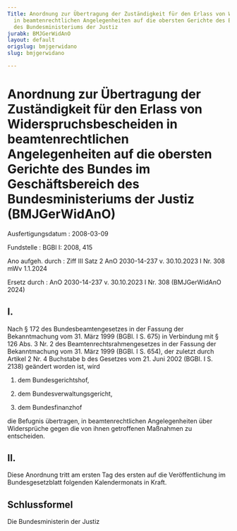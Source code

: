 ```yaml
---
Title: Anordnung zur Übertragung der Zuständigkeit für den Erlass von Widerspruchsbescheiden
  in beamtenrechtlichen Angelegenheiten auf die obersten Gerichte des Bundes im Geschäftsbereich
  des Bundesministeriums der Justiz
jurabk: BMJGerWidAnO
layout: default
origslug: bmjgerwidano
slug: bmjgerwidano

---
```


# Anordnung zur Übertragung der Zuständigkeit für den Erlass von Widerspruchsbescheiden in beamtenrechtlichen Angelegenheiten auf die obersten Gerichte des Bundes im Geschäftsbereich des Bundesministeriums der Justiz (BMJGerWidAnO)

Ausfertigungsdatum
:   2008-03-09

Fundstelle
:   BGBl I: 2008, 415

Ano aufgeh. durch
:   Ziff III Satz 2 AnO 2030-14-237 v. 30.10.2023 I Nr. 308 mWv 1.1.2024

Ersetz durch
:   AnO 2030-14-237 v. 30.10.2023 I Nr. 308 (BMJGerWidAnO 2024)


## I.

Nach § 172 des Bundesbeamtengesetzes in der Fassung der Bekanntmachung
vom 31. März 1999 (BGBl. I S. 675) in Verbindung mit § 126 Abs. 3 Nr.
2 des Beamtenrechtsrahmengesetzes in der Fassung der Bekanntmachung
vom 31. März 1999 (BGBl. I S. 654), der zuletzt durch Artikel 2 Nr. 4
Buchstabe b des Gesetzes vom 21. Juni 2002 (BGBl. I S. 2138) geändert
worden ist, wird

1.  dem Bundesgerichtshof,


2.  dem Bundesverwaltungsgericht,


3.  dem Bundesfinanzhof



die Befugnis übertragen, in beamtenrechtlichen Angelegenheiten über
Widersprüche gegen die von ihnen getroffenen Maßnahmen zu entscheiden.


## II.

Diese Anordnung tritt am ersten Tag des ersten auf die
Veröffentlichung im Bundesgesetzblatt folgenden Kalendermonats in
Kraft.


## Schlussformel

Die Bundesministerin der Justiz

